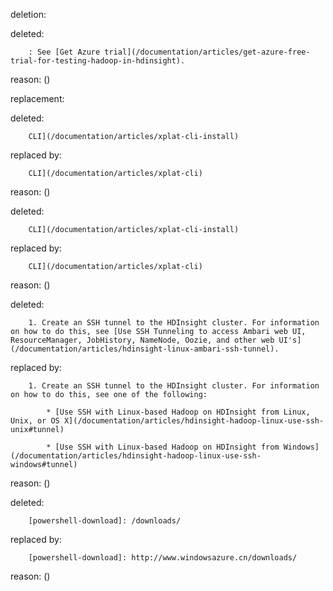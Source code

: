 deletion:

deleted:

		: See [Get Azure trial](/documentation/articles/get-azure-free-trial-for-testing-hadoop-in-hdinsight).

reason: ()

replacement:

deleted:

		CLI](/documentation/articles/xplat-cli-install)

replaced by:

		CLI](/documentation/articles/xplat-cli)

reason: ()

deleted:

		CLI](/documentation/articles/xplat-cli-install)

replaced by:

		CLI](/documentation/articles/xplat-cli)

reason: ()

deleted:

		1. Create an SSH tunnel to the HDInsight cluster. For information on how to do this, see [Use SSH Tunneling to access Ambari web UI, ResourceManager, JobHistory, NameNode, Oozie, and other web UI's](/documentation/articles/hdinsight-linux-ambari-ssh-tunnel).

replaced by:

		1. Create an SSH tunnel to the HDInsight cluster. For information on how to do this, see one of the following:
		
			* [Use SSH with Linux-based Hadoop on HDInsight from Linux, Unix, or OS X](/documentation/articles/hdinsight-hadoop-linux-use-ssh-unix#tunnel)
		
			* [Use SSH with Linux-based Hadoop on HDInsight from Windows](/documentation/articles/hdinsight-hadoop-linux-use-ssh-windows#tunnel)

reason: ()

deleted:

		[powershell-download]: /downloads/

replaced by:

		[powershell-download]: http://www.windowsazure.cn/downloads/

reason: ()

